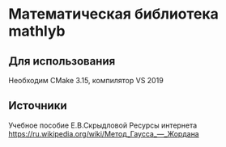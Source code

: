 # Математическая библиотека mathlyb


## Для использования
Необходим CMake 3.15, компилятор VS 2019


## Источники
Учебное пособие Е.В.Скрыдловой
Ресурсы интернета https://ru.wikipedia.org/wiki/Метод_Гаусса_—_Жордана